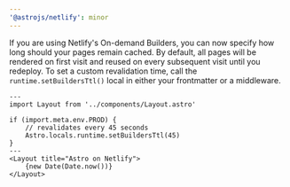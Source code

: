 ```yaml
---
'@astrojs/netlify': minor
---
```


If you are using Netlify's On-demand Builders, you can now specify how long should your pages remain cached. By default, all pages will be rendered on first visit and reused on every subsequent visit until you redeploy. To set a custom revalidation time, call the `runtime.setBuildersTtl()` local in either your frontmatter or a middleware.

```astro
---
import Layout from '../components/Layout.astro'

if (import.meta.env.PROD) {
    // revalidates every 45 seconds
    Astro.locals.runtime.setBuildersTtl(45)
}
---
<Layout title="Astro on Netlify">
    {new Date(Date.now())}
</Layout>
```

